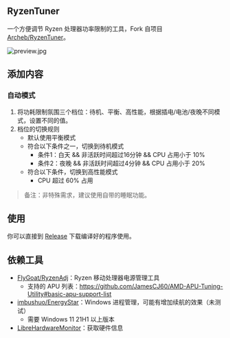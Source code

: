 ## RyzenTuner

一个方便调节 Ryzen 处理器功率限制的工具，Fork 自项目 [Archeb/RyzenTuner](https://github.com/Archeb/RyzenTuner)。

![preview.jpg](https://s2.loli.net/2022/08/08/94YopjVSXyQNFt8.jpg)

## 添加内容

### 自动模式

1. 将功耗限制氛围三个档位：待机、平衡、高性能，根据插电/电池/夜晚不同模式，设置不同的值。
2. 档位的切换规则
   * 默认使用平衡模式
   * 符合以下条件之一，切换到待机模式
     * 条件1：白天 && 非活跃时间超过16分钟 && CPU 占用小于 10%
     * 条件2：夜晚 && 非活跃时间超过4分钟 && CPU 占用小于 20%
   * 符合以下条件，切换到高性能模式
     * CPU 超过 60% 占用

> 备注：非特殊需求，建议使用自带的睡眠功能。

## 使用

你可以直接到 [Release](https://github.com/zqhong/RyzenTuner/releases) 下载编译好的程序使用。

## 依赖工具

* [FlyGoat/RyzenAdj](https://github.com/FlyGoat/RyzenAdj)：Ryzen 移动处理器电源管理工具
  * 支持的 APU 列表：https://github.com/JamesCJ60/AMD-APU-Tuning-Utility#basic-apu-support-list
* [imbushuo/EnergyStar](https://github.com/imbushuo/EnergyStar)：Windows 进程管理，可能有增加续航的效果（未测试）
    * 需要 Windows 11 21H1 以上版本
* [LibreHardwareMonitor](https://github.com/LibreHardwareMonitor/LibreHardwareMonitor)：获取硬件信息
